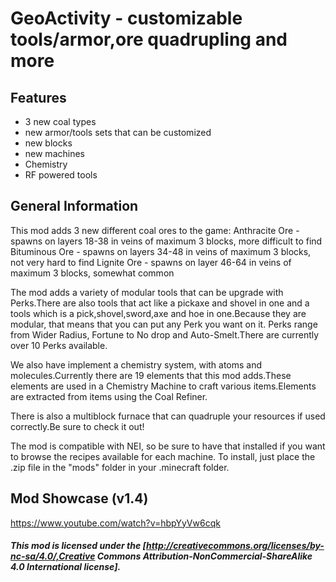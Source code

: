# GeoActivity - customizable tools/armor,ore quadrupling and more

## Features
- 3 new coal types
- new armor/tools sets that can be customized
- new blocks
- new machines
- Chemistry
- RF powered tools
 
## General Information
This mod adds 3 new different coal ores to the game:
Anthracite Ore - spawns on layers 18-38 in veins of maximum 3 blocks, more difficult to find
Bituminous Ore - spawns on layers 34-48 in veins of maximum 3 blocks, not very hard to find
Lignite Ore - spawns on layer 46-64 in veins of maximum 3 blocks, somewhat common
 
The mod adds a variety of modular tools that can be upgrade with Perks.There are also tools that act like a pickaxe and shovel in one and a tools which is a pick,shovel,sword,axe and hoe in one.Because they are modular, that means that you can put any Perk you want on it.
Perks range from Wider Radius, Fortune to No drop and Auto-Smelt.There are currently over 10 Perks available.
 
We also have implement a chemistry system, with atoms and molecules.Currently there are 19 elements that this mod adds.These elements are used in a Chemistry Machine to craft various items.Elements are extracted from items using the Coal Refiner.
 
There is also a multiblock furnace that can quadruple your resources if used correctly.Be sure to check it out!
 
The mod is compatible with NEI, so be sure to have that installed if you want to browse the recipes available for each machine.
To install, just place the .zip file in the "mods" folder in your .minecraft folder.
 
## Mod Showcase (v1.4)
https://www.youtube.com/watch?v=hbpYyVw6cqk
 
##### This mod is licensed under the [http://creativecommons.org/licenses/by-nc-sa/4.0/,Creative Commons Attribution-NonCommercial-ShareAlike 4.0 International license].
